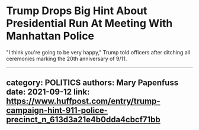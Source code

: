 # Trump Drops Big Hint About Presidential Run At Meeting With Manhattan Police

"I think you're going to be very happy," Trump told officers after ditching all ceremonies marking the 20th anniversary of 9/11.

---
category: POLITICS
authors: Mary Papenfuss
date: 2021-09-12
link: https://www.huffpost.com/entry/trump-campaign-hint-911-police-precinct_n_613d3a21e4b0dda4cbcf71bb
---
